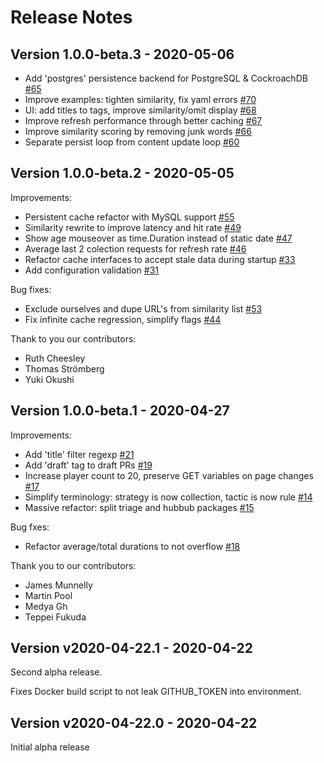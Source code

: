 # Release Notes

## Version 1.0.0-beta.3 - 2020-05-06

* Add 'postgres' persistence backend for PostgreSQL & CockroachDB [#65](https://github.com/google/triage-party/pull/65)
* Improve examples: tighten similarity, fix yaml errors [#70](https://github.com/google/triage-party/pull/70)
* UI: add titles to tags, improve similarity/omit display [#68](https://github.com/google/triage-party/pull/68)
* Improve refresh performance through better caching  [#67](https://github.com/google/triage-party/pull/67)
* Improve similarity scoring by removing junk words [#66](https://github.com/google/triage-party/pull/66)
* Separate persist loop from content update loop [#60](https://github.com/google/triage-party/pull/60)

## Version 1.0.0-beta.2 - 2020-05-05

Improvements:

* Persistent cache refactor with MySQL support [#55](https://github.com/google/triage-party/pull/55)
* Similarity rewrite to improve latency and hit rate [#49](https://github.com/google/triage-party/pull/49)
* Show age mouseover as time.Duration instead of static date [#47](https://github.com/google/triage-party/pull/47)
* Average last 2 colection requests for refresh rate [#46](https://github.com/google/triage-party/pull/46)
* Refactor cache interfaces to accept stale data during startup [#33](https://github.com/google/triage-party/pull/33)
* Add configuration validation [#31](https://github.com/google/triage-party/pull/31)

Bug fixes:

* Exclude ourselves and dupe URL's from similarity list [#53](https://github.com/google/triage-party/pull/53)
* Fix infinite cache regression, simplify flags [#44](https://github.com/google/triage-party/pull/44)

Thank to you our contributors:

* Ruth Cheesley
* Thomas Strömberg
* Yuki Okushi

## Version 1.0.0-beta.1 - 2020-04-27

Improvements:

* Add 'title' filter regexp [#21](https://github.com/google/triage-party/pull/21)
* Add 'draft' tag to draft PRs [#19](https://github.com/google/triage-party/pull/19)
* Increase player count to 20, preserve GET variables on page changes [#17](https://github.com/google/triage-party/pull/17)
* Simplify terminology: strategy is now collection, tactic is now rule [#14](https://github.com/google/triage-party/pull/14)
* Massive refactor: split triage and hubbub packages [#15](https://github.com/google/triage-party/pull/15)

Bug fxes:

* Refactor average/total durations to not overflow [#18](https://github.com/google/triage-party/pull/18)

Thank you to our contributors:

* James Munnelly
* Martin Pool
* Medya Gh
* Teppei Fukuda

## Version v2020-04-22.1 - 2020-04-22

Second alpha release.

Fixes Docker build script to not leak GITHUB_TOKEN into environment.

## Version v2020-04-22.0 - 2020-04-22

Initial alpha release
